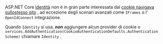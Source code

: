 ASP.NET Core [identità](xref:security/authentication/identity) non è in gran parte interessata dai [cookie navigava sullostesso sito](xref:security/samesite) , ad eccezione degli scenari avanzati come `IFrames` o l' `OpenIdConnect` integrazione.

Quando `Identity` si usa, ***non*** aggiungere alcun provider di cookie o ` services.AddAuthentication(CookieAuthenticationDefaults.AuthenticationScheme)` chiamare `Identity` .